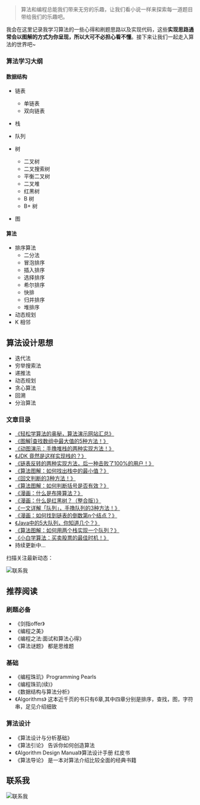 > 算法和编程总能我们带来无穷的乐趣，让我们看小说一样来探索每一道题目带给我们的乐趣吧。

我会在这里记录我学习算法的一些心得和刷题思路以及实现代码，这些**实现思路通常会以图解的方式为你呈现，所以大可不必担心看不懂**。接下来让我们一起走入算法的世界吧~



### 算法学习大纲

#### 数据结构

- 链表

  - 单链表
  - 双向链表

- 栈

- 队列

- 树

  - 二叉树
  - 二叉搜索树
  - 平衡二叉树
  - 二叉堆
  - 红黑树
  - B 树
  - B+ 树

- 图

  

#### 算法

- 排序算法
  - 二分法
  - 冒泡排序
  - 插入排序
  - 选择排序
  - 希尔排序
  - 快排
  - 归并排序
  - 堆排序
- 动态规划
- K 相邻




## 算法设计思想

- 迭代法
- 穷举搜索法
- 递推法
- 动态规划
- 贪心算法
- 回溯
- 分治算法



### 文章目录

- [《轻松学算法的奥秘，算法演示网站汇总》](https://mp.weixin.qq.com/s/j9r3o-vs546nS6IeHRHnzQ)
- [《图解|查找数组中最大值的5种方法！》](https://mp.weixin.qq.com/s/zHM9L-G2mxlludIyjUs5Zw)
- [《动图演示：手撸堆栈的两种实现方法！》](https://mp.weixin.qq.com/s/HkDnPxuOAT3GmbMgMmIAgg)
- [《JDK 竟然是这样实现栈的？》](https://mp.weixin.qq.com/s/ztEiJGa9MCeGBMpYzSfkUg)
- [《链表反转的两种实现方法，后一种击败了100%的用户！》](https://mp.weixin.qq.com/s/-t3zGkByxvNUiEIVxPnydA)
- [《算法图解：如何找出栈中的最小值？》](https://mp.weixin.qq.com/s/afz5sOMM0UITrkgakN7jGA)
- [《回文判断的3种方法！》](https://mp.weixin.qq.com/s/e8bAxz554gtU0dXGJbQkuw)
- [《算法图解：如何判断括号是否有效？》](https://mp.weixin.qq.com/s/qDY4JbaQLsQC-HZxeBDt6A)
- [《漫画：什么是布隆算法？》](https://mp.weixin.qq.com/s/BwGB_ofSQ1WjTuZbREq4cw)
- [《漫画：什么是红黑树？（整合版）》](https://mp.weixin.qq.com/s/FD1Zkme8jW6X87-Hro19ow)
- [《一文详解「队列」，手撸队列的3种方法！》](https://mp.weixin.qq.com/s/11UIrorraAUHhK4XeiUNKw)
- [《漫画：如何找到链表的倒数第n个结点？》](https://mp.weixin.qq.com/s/MuBczrBDvUIiXSioNT6oVgw)
- [《Java中的5大队列，你知道几个？》](https://mp.weixin.qq.com/s/pvcLcJUBXqS9IS7i0IeOxA)
- [《算法图解：如何用两个栈实现一个队列？》](https://mp.weixin.qq.com/s/18GdYCCaaltx4ZMVkPsptg)
- [《小白学算法：买卖股票的最佳时机！》](https://mp.weixin.qq.com/s/44VT8Y2VXgxe3TC-I4CQ_w)
- 持续更新中...



扫描关注最新动态：

![联系我](http://icdn.apigo.cn/gongzhonghao.jpg)



## 推荐阅读

### 刷题必备

- 《剑指offer》
- 《编程之美》
- 《编程之法:面试和算法心得》  
- 《算法谜题》 都是思维题

### 基础

- 《编程珠玑》Programming Pearls
- 《编程珠玑(续)》
- 《数据结构与算法分析》
- 《Algorithms》 这本近千页的书只有6章,其中四章分别是排序，查找，图，字符串，足见介绍细致

### 算法设计

- 《算法设计与分析基础》
- 《算法引论》 告诉你如何创造算法
- 《Algorithm Design Manual》算法设计手册 红皮书
- 《算法导论》 是一本对算法介绍比较全面的经典书籍

## 联系我

![联系我](http://icdn.apigo.cn/gongzhonghao.jpg)

